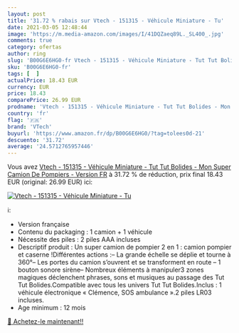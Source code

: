 ```yaml
---
layout: post
title: '31.72 % rabais sur Vtech - 151315 - Véhicule Miniature - Tu'
date: 2021-03-05 12:48:44
image: 'https://m.media-amazon.com/images/I/41DQZaeq89L._SL400_.jpg'
comments: true
category: ofertas
author: ring
slug: 'B00G6E6HG0-fr Vtech - 151315 - Véhicule Miniature - Tut Tut Bolides -...'
sku: 'B00G6E6HG0-fr'
tags: [  ]
actualPrice: 18.43 EUR
currency: EUR
price: 18.43
comparePrice: 26.99 EUR
prodname: 'Vtech - 151315 - Véhicule Miniature - Tut Tut Bolides - Mon Super Camion De Pompiers - Version FR'
country: 'fr'
flag: '🇫🇷'
brand: 'VTech'
buyurl: 'https://www.amazon.fr/dp/B00G6E6HG0/?tag=tolees0d-21'
descuento: '31.72'
average: '24.5712765957446'
---
```


Vous avez [Vtech - 151315 - Véhicule Miniature - Tut Tut Bolides - Mon Super Camion De Pompiers - Version FR](https://www.amazon.fr/dp/B00G6E6HG0/?tag=tolees0d-21)  à  31.72 % de réduction, prix final  18.43 EUR (original: 26.99 EUR) ici:

[![Vtech - 151315 - Véhicule Miniature - Tu](https://m.media-amazon.com/images/I/41DQZaeq89L._SL400_.jpg)](https://www.amazon.fr/dp/B00G6E6HG0/?tag=tolees0d-21)

ℹ️:

- Version française
- Contenu du packaging : 1 camion + 1 véhicule
- Nécessite des piles : 2 piles AAA incluses
- Descriptif produit : Un super camion de pompier 2 en 1 : camion pompier et caserne !Différentes actions :– La grande échelle se déplie et tourne à 360°– Les portes du camion s’ouvrent et se transforment en route – 1 bouton sonore sirène– Nombreux éléments à manipuler3 zones magiques déclenchent phrases, sons et musiques au passage des Tut Tut Bolides.Compatible avec tous les univers Tut Tut Bolides.Inclus : 1 véhicule électronique « Clémence, SOS ambulance ».2 piles LR03 incluses.
- Age minimum : 12 mois

[🛒 Achetez-le maintenant!!](https://www.amazon.fr/dp/B00G6E6HG0/?tag=tolees0d-21)
